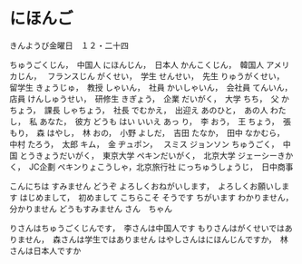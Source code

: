 # にほんご

きんようび金曜日　１２・二十四

ちゅうごくじん，　中国人
にほんじん，　日本人
かんこくじん，　韓国人
アメリカじん，　
フランスじん
がくせい，　学生
せんせい，　先生
りゅうがくせい，　留学生
きょうじゅ，　教授
しゃいん，　社員
かいしゃいん，　会社員
てんいん，　店員
けんしゅうせい，　研修生
きぎょう，　企業
だいがく，　大学
ちち，　父
かちょう，　課長
しゃちょう，　社長
でむかえ，　出迎え
あのひと，　あの人
わたし，　私
あなた，　彼方
どうも
はい
いいえ
あっ
り，　李
おう，　王
ちょう，　張
もり，　森
はやし，　林
おの，　小野
よしだ，　吉田
たなか，　田中
なかむら，　中村
たろう，　太郎
キム，　金
ヂュポン，　
スミス
ジョンソン
ちゅうごく，　中国
とうきょうだいがく，　東京大学
ペキンだいがく，　北京大学
ジェーシーきかく，　JC企劃
ペキンりょこうしゃ，北京旅行社
にっちゅうしょうじ，　日中商事

こんにちは
すみません
どうぞ
よろしくおねがいします，　よろしくお願いします
はじめまして，　初めまして
こちらこそ
そうです
ちがいます
わかりません，　分かりません
どうもすみません
さん　ちゃん　

りさんはちゅうごくじんです，　李さんは中国人です
もりさんはがくせいではありません，　森さんは学生ではありません
はやしさんはにほんじんですか，　林さんは日本人ですか
